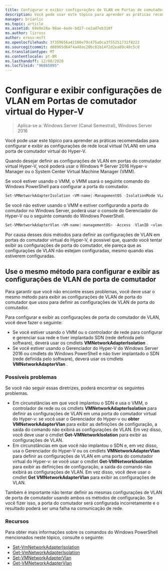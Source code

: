 ```yaml
---
title: Configurar e exibir configurações de VLAN em Portas de comutador virtual do Hyper-V
description: Você pode usar este tópico para aprender as práticas recomendadas para configurar e exibir as configurações de rede local virtual (VLAN) em uma porta do comutador virtual do Hyper-V no Windows Server 2016.
manager: brianlic
ms.topic: article
ms.assetid: 69e0e28a-98ae-4ade-bd27-ce2ad7eb310f
ms.author: lizross
author: eross-msft
ms.openlocfilehash: 3f359656a42100e79c475a0ca3f55251731f8222
ms.sourcegitcommit: d08965d64f4a40ac20bc81b14f2d2ea89c48c5c8
ms.translationtype: MT
ms.contentlocale: pt-BR
ms.lasthandoff: 12/08/2020
ms.locfileid: "96865095"
---
```

# <a name="configure-and-view-vlan-settings-on-hyper-v-virtual-switch-ports"></a>Configurar e exibir configurações de VLAN em Portas de comutador virtual do Hyper-V

>Aplica-se a: Windows Server (Canal Semestral), Windows Server 2016

Você pode usar este tópico para aprender as práticas recomendadas para configurar e exibir as configurações de rede local virtual (VLAN) em uma porta de comutador virtual do Hyper-V.

Quando desejar definir as configurações de VLAN em portas do comutador virtual Hyper-V, você poderá usar o Windows &reg; Server 2016 Hyper-v Manager ou o System Center Virtual Machine Manager (VMM).

Se você estiver usando o VMM, o VMM usará o seguinte comando do Windows PowerShell para configurar a porta do comutador.

```powershell
Set-VMNetworkAdapterIsolation <VM-name|-ManagementOS -IsolationMode VLAN -DefaultIsolationID <vlan-value> -AllowUntaggedTraffic $True
```
Se você não estiver usando o VMM e estiver configurando a porta do comutador no Windows Server, poderá usar o console do Gerenciador do Hyper-V ou o seguinte comando do Windows PowerShell.
```powershell
Set-VMNetworkAdapterVlan <VM-name|-managementOS> -Access -VlanID <vlan-value>
```

Por causa desses dois métodos para definir as configurações de VLAN em portas do comutador virtual do Hyper-V, é possível que, quando você tentar exibir as configurações de porta do comutador, ele pareça que as configurações de VLAN não estejam configuradas, mesmo quando elas estiverem configuradas.

## <a name="use-the-same-method-to-configure-and-view-switch-port-vlan-settings"></a>Use o mesmo método para configurar e exibir as configurações de VLAN de porta de comutador

Para garantir que você não encontre esses problemas, você deve usar o mesmo método para exibir as configurações de VLAN de porta do comutador que usou para definir as configurações de VLAN de porta do comutador.

Para configurar e exibir as configurações de porta do comutador de VLAN, você deve fazer o seguinte:

- Se você estiver usando o VMM ou o controlador de rede para configurar e gerenciar sua rede e tiver implantado SDN (rede definida pelo software), deverá usar os cmdlets **VMNetworkAdapterIsolation** .
- Se você estiver usando o Gerenciador do Hyper-V do Windows Server 2016 ou cmdlets do Windows PowerShell e não tiver implantado o SDN (rede definida pelo software), deverá usar os cmdlets **VMNetworkAdapterVlan** .

### <a name="possible-issues"></a>Possíveis problemas

Se você não seguir essas diretrizes, poderá encontrar os seguintes problemas.

- Em circunstâncias em que você implantou o SDN e usa o VMM, o controlador de rede ou os cmdlets **VMNetworkAdapterIsolation** para definir as configurações de VLAN em uma porta do comutador virtual do Hyper-v: se você usar o Gerenciador do Hyper-v ou **obter VMNetworkAdapterVlan** para exibir as definições de configuração, a saída do comando não exibirá as configurações de VLAN. Em vez disso, você deve usar o cmdlet **Get-VMNetworkIsolation** para exibir as configurações de VLAN.
- Em circunstâncias em que você não implantou o SDN e, em vez disso, usa o Gerenciador do Hyper-V ou os cmdlets **VMNetworkAdapterVlan** para definir as configurações de VLAN em uma porta do comutador virtual do Hyper-v: se você usar o cmdlet **Get-VMNetworkIsolation** para exibir as definições de configuração, a saída do comando não exibirá as configurações de VLAN. Em vez disso, você deve usar o cmdlet **Get VMNetworkAdapterVlan** para exibir as configurações de VLAN.

Também é importante não tentar definir as mesmas configurações de VLAN de porta de comutador usando ambos os métodos de configuração. Se você fizer isso, a porta do comutador será configurada incorretamente e o resultado poderá ser uma falha na comunicação de rede.

### <a name="resources"></a>Recursos

Para obter mais informações sobre os comandos do Windows PowerShell mencionados neste tópico, consulte o seguinte:

- [Set-VmNetworkAdapterIsolation](/powershell/module/hyper-v/set-vmnetworkadapterisolation)
- [Get-VmNetworkAdapterIsolation](/powershell/module/hyper-v/get-vmnetworkadapterisolation)
- [Set-VMNetworkAdapterVlan](/powershell/module/hyper-v/set-vmnetworkadaptervlan)
- [Get-VMNetworkAdapterVlan](/powershell/module/hyper-v/get-vmnetworkadaptervlan)
